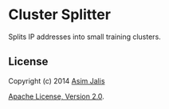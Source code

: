 # Cluster Splitter

Splits IP addresses into small training clusters.

## License

Copyright (c) 2014 [Asim Jalis](http://twitter.com/asimjalis)

[Apache License, Version 2.0](http://www.apache.org/licenses/LICENSE-2.0.html).
